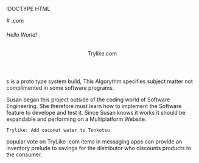 !DOCTYPE HTML
<html>
  
  <title>.com</title>
# .com   

  <h6>Hello World!</h6>  
  <body>
    <header>Trylike.com</header>
  <p>s is a proto type system build, This Algorythm specifies subject matter not complimented
    in some software programs.</p>
  <p>Susan began this project outside of the coding world of Software Engineering.
  She therefore must learn how to implement the Software feature to develope and test it.
  Since Susan knows it works it should be expandable and performing on a Multiplatform Website.</p>
  
  
    Trylike: Add coconut water to Tonkotsu

<p> popular vote on TryLike .com items in messaging apps can provide an inventory prelude to savings for the distributor who discounts  products to the consumer.</p>

</body>
  </html>
